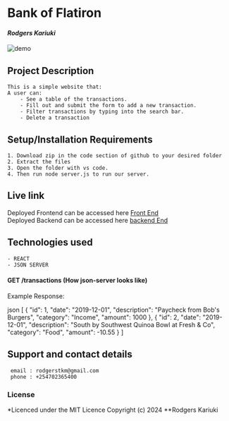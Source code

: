 # Bank of Flatiron
#### *Rodgers Kariuki*


![demo](https://curriculum-content.s3.amazonaws.com/phase-2/phase-2-code-challenge-bank-of-flatiron/demo.gif)

## Project Description
    This is a simple website that:
    A user can:
        - See a table of the transactions.
        - Fill out and submit the form to add a new transaction. 
        - Filter transactions by typing into the search bar. 
        - Delete a transaction 


## Setup/Installation Requirements
    1. Download zip in the code section of github to your desired folder
    2. Extract the files
    3. Open the folder with vs code.
    4. Then run node server.js to run our server. 

## Live link
Deployed Frontend can be accessed here [Front End](https://hilarious-crisp-0f1a1c.netlify.app//)  
Deployed Backend can be accessed here [backend End](https://flatiron-bank-codechallenge.onrender.com/transactions/)

## Technologies used
    - REACT
    - JSON SERVER

#### GET /transactions (How json-server looks like)

Example Response:

json
[
  {
    "id": 1,
    "date": "2019-12-01",
    "description": "Paycheck from Bob's Burgers",
    "category": "Income",
    "amount": 1000
  },
  {
    "id": 2,
    "date": "2019-12-01",
    "description": "South by Southwest Quinoa Bowl at Fresh & Co",
    "category": "Food",
    "amount": -10.55
  }
]



## Support and contact details
     email : rodgerstkm@gmail.com
     phone : +254702365400

### License
*Licenced under the MIT Licence
Copyright (c) 2024 **Rodgers Kariuki